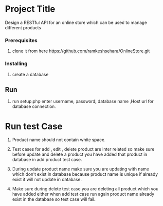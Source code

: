 # Project Title

Design a RESTful API for an online store which can be used to manage different products

### Prerequisites

1. clone it from here https://github.com/ramkeshsehara/OnlineStore.git

### Installing

1. create a database

## Run

1. run setup.php enter username, password, database name ,Host url for database connection.  

# Run test Case 

1. Product name should not contain white space.

2. Test cases for add , edit , delete product are inter related so make sure before update and delete a product you have added that product in database in add product test case.

3. During update product name make sure you are updating with name which don't exist in database because product name is unique if already exist it will not update in database.

4. Make sure during delete test case you are deleting all product which you have added either when add test case run again product name already exist in the database so test case will fail. 

